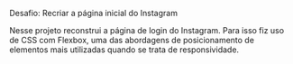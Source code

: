 ﻿Desafio: Recriar a página inicial do Instagram

Nesse projeto reconstrui a página de login do Instagram. Para isso fiz uso de CSS com Flexbox, uma das abordagens de posicionamento de elementos mais utilizadas quando se trata de responsividade.
